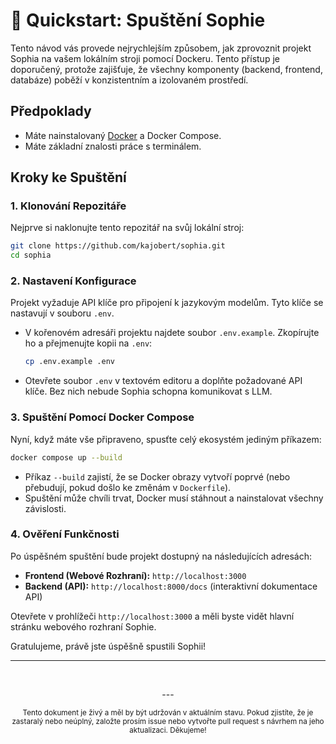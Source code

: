 # 🚀 Quickstart: Spuštění Sophie

Tento návod vás provede nejrychlejším způsobem, jak zprovoznit projekt Sophia na vašem lokálním stroji pomocí Dockeru. Tento přístup je doporučený, protože zajišťuje, že všechny komponenty (backend, frontend, databáze) poběží v konzistentním a izolovaném prostředí.

## Předpoklady

-   Máte nainstalovaný [Docker](https://www.docker.com/products/docker-desktop/) a Docker Compose.
-   Máte základní znalosti práce s terminálem.

## Kroky ke Spuštění

### 1. Klonování Repozitáře

Nejprve si naklonujte tento repozitář na svůj lokální stroj:

```bash
git clone https://github.com/kajobert/sophia.git
cd sophia
```

### 2. Nastavení Konfigurace

Projekt vyžaduje API klíče pro připojení k jazykovým modelům. Tyto klíče se nastavují v souboru `.env`.

-   V kořenovém adresáři projektu najdete soubor `.env.example`. Zkopírujte ho a přejmenujte kopii na `.env`:

    ```bash
    cp .env.example .env
    ```

-   Otevřete soubor `.env` v textovém editoru a doplňte požadované API klíče. Bez nich nebude Sophia schopna komunikovat s LLM.

### 3. Spuštění Pomocí Docker Compose

Nyní, když máte vše připraveno, spusťte celý ekosystém jediným příkazem:

```bash
docker compose up --build
```

-   Příkaz `--build` zajistí, že se Docker obrazy vytvoří poprvé (nebo přebudují, pokud došlo ke změnám v `Dockerfile`).
-   Spuštění může chvíli trvat, Docker musí stáhnout a nainstalovat všechny závislosti.

### 4. Ověření Funkčnosti

Po úspěšném spuštění bude projekt dostupný na následujících adresách:

-   **Frontend (Webové Rozhraní):** `http://localhost:3000`
-   **Backend (API):** `http://localhost:8000/docs` (interaktivní dokumentace API)

Otevřete v prohlížeči `http://localhost:3000` a měli byste vidět hlavní stránku webového rozhraní Sophie.

Gratulujeme, právě jste úspěšně spustili Sophii!

---
<br>

<p align="center">
  ---
</p>

<p align="center">
  <sub>Tento dokument je živý a měl by být udržován v aktuálním stavu. Pokud zjistíte, že je zastaralý nebo neúplný, založte prosím issue nebo vytvořte pull request s návrhem na jeho aktualizaci. Děkujeme!</sub>
</p>
